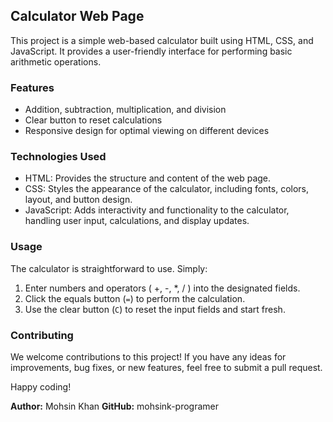 ## Calculator Web Page

This project is a simple web-based calculator built using HTML, CSS, and JavaScript. It provides a user-friendly interface for performing basic arithmetic operations.

### Features

* Addition, subtraction, multiplication, and division
* Clear button to reset calculations
* Responsive design for optimal viewing on different devices

### Technologies Used

* HTML: Provides the structure and content of the web page.
* CSS: Styles the appearance of the calculator, including fonts, colors, layout, and button design.
* JavaScript: Adds interactivity and functionality to the calculator, handling user input, calculations, and display updates.

### Usage

The calculator is straightforward to use. Simply:

1. Enter numbers and operators ( +, -, *, / ) into the designated fields.
2. Click the equals button (`=`) to perform the calculation.
3. Use the clear button (`C`) to reset the input fields and start fresh.

### Contributing

We welcome contributions to this project! If you have any ideas for improvements, bug fixes, or new features, feel free to submit a pull request.

Happy coding!

**Author:** Mohsin Khan
**GitHub:** mohsink-programer
